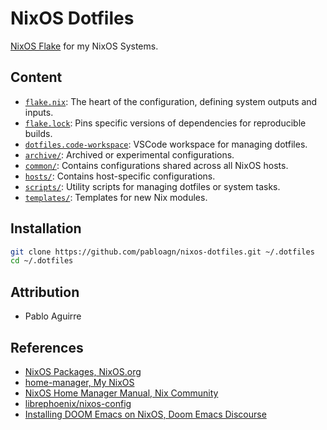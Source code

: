 # NixOS Dotfiles

[NixOS Flake](https://wiki.nixos.org/wiki/Flakes) for my NixOS Systems.

## Content

- [`flake.nix`](flake.nix): The heart of the configuration, defining system outputs and inputs.
- [`flake.lock`](flake.lock): Pins specific versions of dependencies for reproducible builds.
- [`dotfiles.code-workspace`](dotfiles.code-workspace): VSCode workspace for managing dotfiles.
- [`archive/`](archive/): Archived or experimental configurations.
- [`common/`](common/): Contains configurations shared across all NixOS hosts.
- [`hosts/`](hosts/): Contains host-specific configurations.
- [`scripts/`](scripts/): Utility scripts for managing dotfiles or system tasks.
- [`templates/`](templates/): Templates for new Nix modules.

## Installation

```bash
git clone https://github.com/pabloagn/nixos-dotfiles.git ~/.dotfiles
cd ~/.dotfiles
```

## Attribution

- Pablo Aguirre

## References

- [NixOS Packages, NixOS.org](https://search.nixos.org/packages)
- [home-manager, My NixOS](https://mynixos.com/search?q=home-manager)
- [NixOS Home Manager Manual, Nix Community](https://nix-community.github.io/home-manager/)
- [librephoenix/nixos-config](https://github.com/librephoenix/nixos-config)
- [Installing DOOM Emacs on NixOS, Doom Emacs Discourse](https://discourse.doomemacs.org/t/installing-doom-emacs-on-nixos/4600)
